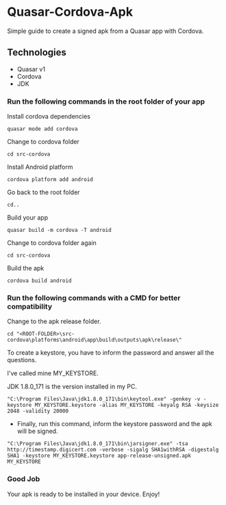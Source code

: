 # Quasar-Cordova-Apk
Simple guide to create a signed apk from a Quasar app with Cordova.

## Technologies
- Quasar v1
- Cordova
- JDK

### Run the following commands in the root folder of your app

Install cordova dependencies
```batch
quasar mode add cordova
```
Change to cordova folder
```batch
cd src-cordova
```
Install Android platform
```batch
cordova platform add android
```
Go back to the root folder
```batch
cd..
```
Build your app
```batch
quasar build -m cordova -T android
```
Change to cordova folder again
```batch
cd src-cordova
```
Build the apk
```batch
cordova build android
```

### Run the following commands with a CMD for better compatibility

Change to the apk release folder.
```batch
cd "<ROOT-FOLDER>\src-cordova\platforms\android\app\build\outputs\apk\release\"
```
To create a keystore, you have to inform the password and answer all the questions.

I've called mine MY_KEYSTORE. 

JDK 1.8.0_171 is the version installed in my PC.
```batch
"C:\Program Files\Java\jdk1.8.0_171\bin\keytool.exe" -genkey -v -keystore MY_KEYSTORE.keystore -alias MY_KEYSTORE -keyalg RSA -keysize 2048 -validity 20000
```
- Finally, run this command, inform the keystore password and the apk will be signed.
```batch
"C:\Program Files\Java\jdk1.8.0_171\bin\jarsigner.exe" -tsa http://timestamp.digicert.com -verbose -sigalg SHA1withRSA -digestalg SHA1 -keystore MY_KEYSTORE.keystore app-release-unsigned.apk MY_KEYSTORE
```
### Good Job
Your apk is ready to be installed in your device.
Enjoy!



